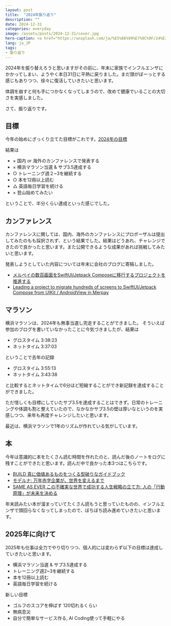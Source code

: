 ```yaml
---
layout: post
title:  "2024年振り返り"
description: ""
date: 2024-12-31
categories: everyday
image: /assets/posts/2024-12-31/cover.jpg
hero-caption: <a href="https://unsplash.com/ja/%E5%86%99%E7%9C%9F/24%E3%81%A8%E3%81%84%E3%81%86%E6%95%B0%E5%AD%97%E3%81%AE3d%E3%83%AC%E3%83%B3%E3%83%80%E3%83%AA%E3%83%B3%E3%82%B0-fbxOCoFHVVk?utm_content=creditCopyText&utm_medium=referral&utm_source=unsplash">Unsplash</a>の<a href="https://unsplash.com/ja/@eyestetix?utm_content=creditCopyText&utm_medium=referral&utm_source=unsplash">Eyestetix Studio</a>が撮影した写真
lang: ja_JP
tags:
- 振り返り
---
```


2024年を振り替えろうと思いますがその前に、年末に家族でインフルエンザにかかってしまい、ようやく本日31日に平熱に戻りました。まだ頭がぼーっとする感じもありつつ、徐々に復活していきたいと思います。

体調を崩すと何も手につかなくなってしまうので、改めて健康でいることの大切さを実感しました。

さて、振り返りです。

## 目標

今年の始めにざっくり立てた目標がこれです。[2024年の目標](https://masamichiueta.github.io/hobby/2024/01/05/goals-for-2024.html)

結果は

- × 国内 or 海外のカンファレンスで発表する
- × 横浜マラソン当選 & サブ3.5達成する
- ○ トレーニング週２~3を継続する
- ○ 本を12冊以上読む
- △ 英語毎日学習を続ける
- × 登山始めてみたい

ということで、半分くらい達成といった感じでした。

## カンファレンス

カンファレンスに関しては、国内、海外のカンファレンスにプロポーザルは提出してみたのもも採択されず、という結果でした。結果はどうあれ、チャレンジできたので良かったと思います。また公開できるような成果があれば挑戦してみたいと思います。

発表しようとしていた内容については年末に会社のブログに寄稿しました。
- [メルペイの数百画面をSwiftUI/Jetpack Composeに移行するプロジェクトを推進する](https://engineering.mercari.com/blog/entry/20241221-leading-a-project-to-migrate-hundreds-of-screens-to-swiftui-jetpack-compose-from-uikit-androidview-in-merpay/)
- [Leading a project to migrate hundreds of screens to SwiftUI/Jetpack Compose from UIKit / AndroidView in Merpay](https://engineering.mercari.com/en/blog/entry/20241221-leading-a-project-to-migrate-hundreds-of-screens-to-swiftui-jetpack-compose-from-uikit-androidview-in-merpay/)

## マラソン

横浜マラソンは、2024年も無事当選し完走することができました。
そういえば参加のブログを書いていなかったことに今気づきましたが、結果は

- グロスタイム 3:38:23
- ネットタイム 3:37:03

ということで去年の記録

- グロスタイム 3:55:13
- ネットタイム 3:43:38

と比較するとネットタイムで6分ほど短縮することができ新記録を達成することができました。

ただ惜しくも目標にしていたサブ3.5を達成することはできず。日常のトレーニングや体調も割と整えていたので、なかなかサブ3.5の壁は厚いなというのを実感しつつ、来年も再度チャレンジしたいと思います。

最近は、横浜マラソンで1年のリズムが作れている気がしています。

## 本

今年は意識的に本をたくさん読む時間を作れたのと、読んだ後のノートをログに残すことができたと思います。読んだ中で良かった本3つはこちらです。

- [BUILD 真に価値あるものをつくる型破りなガイドブック](https://masamichiueta.github.io/hobby/2024/02/11/build.html)
- [モデルナ: 万年赤字企業が、世界を変えるまで](https://masamichiueta.github.io/hobby/2024/11/04/the-messenger-moderna.html)
- [SAME AS EVER この不確実な世界で成功する人生戦略の立て方: 人の「行動原理」が未来を決める](https://masamichiueta.github.io/hobby/2024/12/01/same-as-ever.html)

年末読みたい本が溜まっていてたくさん読もうと思っていたものの、インフルエンザで頭回らなくなってしまったので、ぼちぼち読み進めていきたいと思います。


## 2025年に向けて

2025年も仕事は全力でやり切りつつ、個人的には変わらず以下の目標は達成していきたいと思います。

- 横浜マラソン当選 & サブ3.5達成する
- トレーニング週2~3を継続する
- 本を12冊以上読む
- 英語毎日学習を続ける

新しい目標

- ゴルフのスコアを伸ばす 120切れるくらい
- 無病息災
- 自分で簡単なサービス作る, AI Coding使って手軽にやる